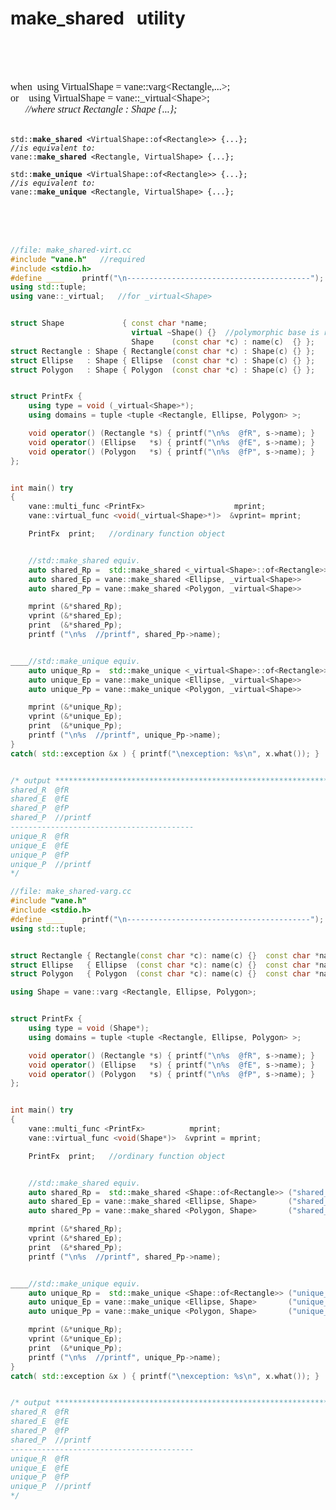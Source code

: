 # make_shared &nbsp; utility
&nbsp;  
&nbsp;  
&nbsp;

<div style='font: 12pt consolas; -white-space:pre'>
when&nbsp;&nbsp;using VirtualShape = vane::varg&lt;Rectangle,...&gt;;<br>
or&nbsp;&nbsp;&nbsp;&nbsp;using VirtualShape = vane::_virtual&lt;Shape&gt;;<br>
&nbsp;&nbsp;&nbsp;&nbsp;&nbsp;&nbsp;<i>//where struct Rectangle : Shape {...};</i><br>
<br>
</div>

<pre><code>std::<b>make_shared</b> &lt;VirtualShape::of&lt;Rectangle&gt;&gt; {...};
<i>//is equivalent to:</i>
vane::<b>make_shared</b> &lt;Rectangle, VirtualShape&gt; {...};
</code></pre>

<pre><code>std::<b>make_unique</b> &lt;VirtualShape::of&lt;Rectangle&gt;&gt; {...};
<i>//is equivalent to:</i>
vane::<b>make_unique</b> &lt;Rectangle, VirtualShape&gt; {...};
</code></pre>



&nbsp;  
&nbsp;  
&nbsp;

```c++
//file: make_shared-virt.cc
#include "vane.h"   //required
#include <stdio.h>
#define ____    printf("\n-----------------------------------------");
using std::tuple;
using vane::_virtual;   //for _virtual<Shape>


struct Shape             { const char *name;
                           virtual ~Shape() {}  //polymorphic base is required
                           Shape    (const char *c) : name(c)  {} };
struct Rectangle : Shape { Rectangle(const char *c) : Shape(c) {} };
struct Ellipse   : Shape { Ellipse  (const char *c) : Shape(c) {} };
struct Polygon   : Shape { Polygon  (const char *c) : Shape(c) {} };


struct PrintFx {
    using type = void (_virtual<Shape>*);
    using domains = tuple <tuple <Rectangle, Ellipse, Polygon> >;

    void operator() (Rectangle *s) { printf("\n%s  @fR", s->name); }
    void operator() (Ellipse   *s) { printf("\n%s  @fE", s->name); }
    void operator() (Polygon   *s) { printf("\n%s  @fP", s->name); }
};


int main() try
{
    vane::multi_func <PrintFx>                    mprint;
    vane::virtual_func <void(_virtual<Shape>*)>  &vprint= mprint;

    PrintFx  print;   //ordinary function object


    //std::make_shared equiv.
    auto shared_Rp =  std::make_shared <_virtual<Shape>::of<Rectangle>> ("shared_R");
    auto shared_Ep = vane::make_shared <Ellipse, _virtual<Shape>>       ("shared_E");
    auto shared_Pp = vane::make_shared <Polygon, _virtual<Shape>>       ("shared_P");

    mprint (&*shared_Rp);
    vprint (&*shared_Ep);
    print  (&*shared_Pp);
    printf ("\n%s  //printf", shared_Pp->name);


____//std::make_unique equiv.
    auto unique_Rp =  std::make_unique <_virtual<Shape>::of<Rectangle>> ("unique_R");
    auto unique_Ep = vane::make_unique <Ellipse, _virtual<Shape>>       ("unique_E");
    auto unique_Pp = vane::make_unique <Polygon, _virtual<Shape>>       ("unique_P");

    mprint (&*unique_Rp);
    vprint (&*unique_Ep);
    print  (&*unique_Pp);
    printf ("\n%s  //printf", unique_Pp->name);
}
catch( std::exception &x ) { printf("\nexception: %s\n", x.what()); }


/* output **********************************************************************
shared_R  @fR
shared_E  @fE
shared_P  @fP
shared_P  //printf
-----------------------------------------
unique_R  @fR
unique_E  @fE
unique_P  @fP
unique_P  //printf
*/
```




































```c++
//file: make_shared-varg.cc
#include "vane.h"
#include <stdio.h>
#define ____    printf("\n-----------------------------------------");
using std::tuple;


struct Rectangle { Rectangle(const char *c): name(c) {}  const char *name; };
struct Ellipse   { Ellipse  (const char *c): name(c) {}  const char *name; };
struct Polygon   { Polygon  (const char *c): name(c) {}  const char *name; };

using Shape = vane::varg <Rectangle, Ellipse, Polygon>;


struct PrintFx {
    using type = void (Shape*);
    using domains = tuple <tuple <Rectangle, Ellipse, Polygon> >;

    void operator() (Rectangle *s) { printf("\n%s  @fR", s->name); }
    void operator() (Ellipse   *s) { printf("\n%s  @fE", s->name); }
    void operator() (Polygon   *s) { printf("\n%s  @fP", s->name); }
};


int main() try
{
    vane::multi_func <PrintFx>          mprint;
    vane::virtual_func <void(Shape*)>  &vprint = mprint;

    PrintFx  print;   //ordinary function object


    //std::make_shared equiv.
    auto shared_Rp =  std::make_shared <Shape::of<Rectangle>> ("shared_R");
    auto shared_Ep = vane::make_shared <Ellipse, Shape>       ("shared_E");
    auto shared_Pp = vane::make_shared <Polygon, Shape>       ("shared_P");

    mprint (&*shared_Rp);
    vprint (&*shared_Ep);
    print  (&*shared_Pp);
    printf ("\n%s  //printf", shared_Pp->name);


____//std::make_unique equiv.
    auto unique_Rp =  std::make_unique <Shape::of<Rectangle>> ("unique_R");
    auto unique_Ep = vane::make_unique <Ellipse, Shape>       ("unique_E");
    auto unique_Pp = vane::make_unique <Polygon, Shape>       ("unique_P");

    mprint (&*unique_Rp);
    vprint (&*unique_Ep);
    print  (&*unique_Pp);
    printf ("\n%s  //printf", unique_Pp->name);
}
catch( std::exception &x ) { printf("\nexception: %s\n", x.what()); }


/* output **********************************************************************
shared_R  @fR
shared_E  @fE
shared_P  @fP
shared_P  //printf
-----------------------------------------
unique_R  @fR
unique_E  @fE
unique_P  @fP
unique_P  //printf
*/
```

